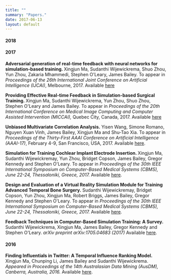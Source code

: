 ```yaml
---
title: ""
summary: "Papers."
date: 2017-06-13
layout: default
---
```

<h4>2018</h4>

<h4>2017</h4>

<p>
<strong>
Adversarial generation of real-time feedback with neural networks for simulation-based training.
</strong>
Xingjun Ma,
Sudanthi Wijewickrema,
Shuo Zhou,
Yun Zhou,
Zakaria Mhammedi,
Stephen O'Leary,
James Bailey.
To appear in 
<em>Proceedings of the 26th International Joint Conference on Artificial Intelligence (IJCAI)</em>, Melbourne, 2017.
Available <a href="https://arxiv.org/pdf/1703.01460.pdf">here</a>
<p>

<p>
<strong>
Providing Effective Real-time Feedback in Simulation-based Surgical Training.
</strong>
Xingjun Ma, Sudanthi Wijewickrema, Yun Zhou, Shuo Zhou, Stephen O'Leary and James Bailey. To appear in 
<em>Proceedings of the 20th International Conference on Medical Image Computing and Computer Assisted Intervention (MICCAI),</em> Quebec City, Canada, 2017.
Available <a href="https://arxiv.org/pdf/1703.01460.pdf">here</a>
</p>

<p>
<strong>Unbiased Multivariate Correlation Analysis.</strong>
Yisen Wang, Simone Romano, Nguyen Xuan Vinh, James Bailey, Xingjun Ma and Shu-Tao Xia.
To appear in
<em>Proceedings of the Thirty-First AAAI Conference on Artificial Intelligence (AAAI-17)</em>,
February 4-9, San Francisco, USA, 2017.   Available <a href="http://people.eng.unimelb.edu.au/baileyj/papers/AAAI_17_CR.pdf">here</a>.
</p>

<p>
<strong>Simulation for Training Cochlear Implant Electrode Insertion. </strong>
Xingjun Ma, Sudanthi Wijewickremay, Yun Zhou, Bridget Copson, James Bailey, Gregor Kennedy and Stephen O'Leary. 
To appear in <em>Proceedings of the 30th IEEE International Symposium on Computer-Based Medical Systems (CBMS), June 22-24, Thessaloniki, Greece, 2017.</em>
Available <a href="http://people.eng.unimelb.edu.au/baileyj/papers/cbms-2017-2.pdf">here</a>.
</p>

<p>
<strong>Design and Evaluation of a Virtual Reality Simulation Module for Training Advanced Temporal Bone Surgery.</strong>
Sudanthi Wijewickremay, Bridget Copson, Yun Zhou, Xingjun Ma, Robert Briggs, James Bailey, Gregor Kennedy and Stephen O'Leary. 
To appear in <em>Proceedings of the 30th IEEE International Symposium on Computer-Based Medical Systems (CBMS), June 22-24, Thessaloniki, Greece, 2017. </em>  
Available <a href="http://people.eng.unimelb.edu.au/baileyj/papers/cbms-2017-1.pdf">here</a>.
</p>

<p>
<strong>Feedback Techniques in Computer-Based Simulation Training: A Survey.</strong>
Sudanthi Wijewickrema, Xingjun Ma, James Bailey, Gregor Kennedy and Stephen O'Leary.
<em>arXiv preprint arXiv:1705.04683 (2017) </em>  
Available <a href="https://arxiv.org/pdf/1705.04683.pdf">here</a>.
</p>

<h4>2016</h4>

<p>
<strong>Finding Influentials in Twitter: A Temporal Influence Ranking Model.</strong>
Xingjun Ma, Chunping Li, James Bailey and Sudanthi Wijewickrema.
<em>Appeared in Proceedings of the 14th Australasian Data Mining (AusDM), Canberra, Australia, 2016. </em>  
Available <a href="https://arxiv.org/pdf/1703.01468.pdf">here</a>.
</p>


